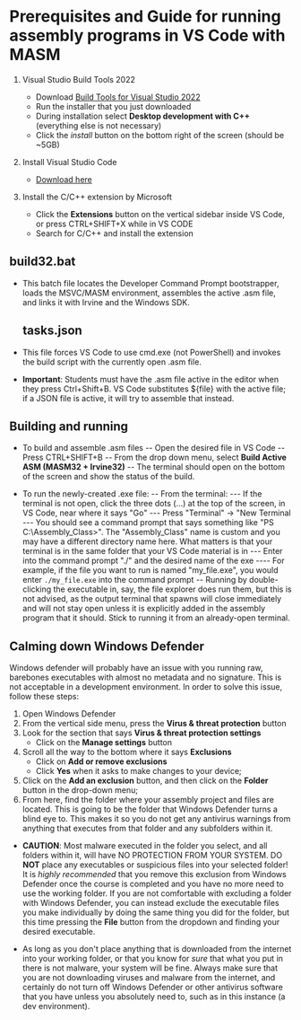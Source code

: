 # Prerequisites and Guide for running assembly programs in VS Code with MASM

1. Visual Studio Build Tools 2022
    - Download [Build Tools for Visual Studio 2022](https://visualstudio.microsoft.com/downloads/#build-tools-for-visual-studio-2022)
    - Run the installer that you just downloaded
    - During installation select **Desktop development with C++** (everything else is not necessary)
    - Click the *install* button on the bottom right of the screen (should be ~5GB)

2. Install Visual Studio Code
    - [Download here](https://code.visualstudio.com/download)
3. Install the C/C++ extension by Microsoft
    - Click the **Extensions** button on the vertical sidebar inside VS Code, or press CTRL+SHIFT+X while in VS CODE
    - Search for C/C++ and install the extension

## build32.bat

- This batch file locates the Developer Command Prompt bootstrapper, loads the
 MSVC/MASM environment, assembles the active .asm file, and links it with Irvine and
  the Windows SDK.

  ## tasks.json

- This file forces VS Code to use cmd.exe (not PowerShell) and invokes the build script with the
  currently open .asm file.
- **Important**: Students must have the .asm file active in the editor when they press Ctrl+Shift+B. VS Code
 substitutes ${file} with the active file; if a JSON file is active, it will try to assemble that instead.

## Building and running

- To build and assemble .asm files
    -- Open the desired file in VS Code
    -- Press CTRL+SHIFT+B
    -- From the drop down menu, select **Build Active ASM (MASM32 + Irvine32)**
    -- The terminal should open on the bottom of the screen and show the status of the build.

- To run the newly-created .exe file:
    -- From the terminal:
        --- If the terminal is not open, click the three dots (...) at the top
        of the screen, in VS  Code, near where it says "Go"
        --- Press "Terminal" -> "New Terminal
        --- You should see a command prompt that says something like
        "PS C:\Assembly_Class>". The "Assembly_Class" name is custom and
        you may have a different directory name here. What matters is that your
        terminal is in the same folder that your VS Code material is in
        --- Enter into the command prompt "./" and the desired name of the exe
            ---- For example, if the file you want to run is named "my_file.exe",
            you would enter `./my_file.exe` into the command prompt
    -- Running by double-clicking the executable in, say, the file explorer
    does run them, but this is not advised, as the output terminal that spawns
    will close immediately and will not stay open unless it is explicitly added
    in the assembly program that it should. Stick to running it from an
    already-open terminal.

## Calming down Windows Defender

Windows defender will probably have an issue with you running raw, barebones
executables with almost no metadata and no signature. This is not acceptable in
a development environment. In order to solve this issue, follow these steps:

1. Open Windows Defender
2. From the vertical side menu, press the **Virus & threat protection** button
3. Look for the section that says **Virus & threat protection settings**
    - Click on the **Manage settings** button
4. Scroll all the way to the bottom where it says **Exclusions**
    - Click on **Add or remove exclusions**
    - Click **Yes** when it asks to make changes to your device;
5. Click on the **Add an exclusion** button, and then click on the **Folder**
button in the drop-down menu;
6. From here, find the folder where your assembly project and files are located.
This is going to be the folder that Windows Defender turns a blind eye to. This
makes it so you do not get any antivirus warnings from anything that executes from
that folder and any subfolders within it.

- **CAUTION**: Most malware executed in the folder you select, and all folders within
it, will have NO PROTECTION FROM YOUR SYSTEM. DO **NOT** place any executables
or suspicious files into your selected folder! It is *highly recommended* that you
remove this exclusion from Windows Defender once the course is completed and you
have no more need to use the working folder. If you are not comfortable with
excluding a folder with Windows Defender, you can instead exclude the executable
files you make individually by doing the same thing you did for the folder, but
this time pressing the **File** button from the dropdown and finding your
desired executable.

- As long as you don't place anything that is downloaded from the internet
into your working folder, or that you know for *sure* that what you put in
there is not malware, your system will be fine. Always make sure that you
are not downloading viruses and malware from the internet, and certainly do
not turn off Windows Defender or other antivirus software that you have
unless you absolutely need to, such as in this instance (a dev environment).
